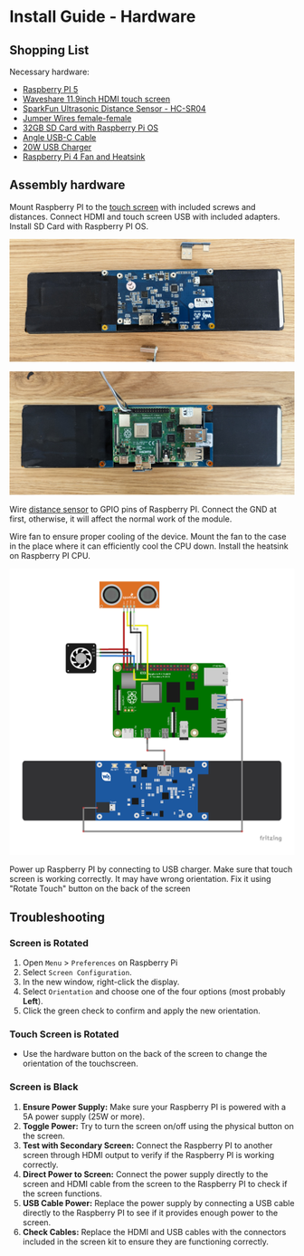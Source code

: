 # Install Guide - Hardware

## Shopping List

Necessary hardware:
- [Raspberry PI 5](https://www.raspberrypi.com/products/raspberry-pi-5/)
- [Waveshare 11.9inch HDMI touch screen](https://www.waveshare.com/11.9inch-hdmi-lcd.htm)
- [SparkFun Ultrasonic Distance Sensor - HC-SR04](https://www.sparkfun.com/products/17777)
- [Jumper Wires female-female](https://blog.sparkfuneducation.com/what-is-jumper-wire)
- [32GB SD Card with Raspberry Pi OS](https://projects.raspberrypi.org/en/projects/raspberry-pi-setting-up/2)
- [Angle USB-C Cable](https://eu.ugreen.com/collections/cables/products/ugreen-usb-c-to-usb-c-cable-60w-1?variant=40400840556627)
- [20W USB Charger](https://eu.ugreen.com/collections/chargers/products/power-supply-pd-3-0?variant=40296226586707)
- [Raspberry Pi 4 Fan and Heatsink](https://www.adafruit.com/product/4794)

## Assembly hardware

Mount Raspberry PI to the [touch screen](https://www.waveshare.com/11.9inch-hdmi-lcd.htm) with included screws and distances. Connect HDMI and touch screen USB with included adapters. Install SD Card with Raspberry PI OS.

![Touch screen back](img/lcd.jpg)

![Raspberry PI + Touch screen](img/rpi.jpg)

Wire [distance sensor](https://www.sparkfun.com/products/17777) to GPIO pins of Raspberry PI. Connect the GND at first, otherwise, it will affect the normal work of the module.  

Wire fan to ensure proper cooling of the device. Mount the fan to the case in the place where it can efficiently cool the CPU down. Install the heatsink on Raspberry PI CPU.

![Wireing](img/wiring.png)

Power up Raspberry PI by connecting to USB charger. Make sure that touch screen is working correctly. It may have wrong orientation. Fix it using "Rotate Touch" button on the back of the screen 

## Troubleshooting

### Screen is Rotated
1. Open `Menu` > `Preferences` on Raspberry Pi
2. Select `Screen Configuration`.
3. In the new window, right-click the display.
4. Select `Orientation` and choose one of the four options (most probably **Left**).
5. Click the green check to confirm and apply the new orientation.

### Touch Screen is Rotated
- Use the hardware button on the back of the screen to change the orientation of the touchscreen.

### Screen is Black
1. **Ensure Power Supply:** Make sure your Raspberry PI is powered with a 5A power supply (25W or more).
2. **Toggle Power:** Try to turn the screen on/off using the physical button on the screen.
3. **Test with Secondary Screen:** Connect the Raspberry PI to another screen through HDMI output to verify if the Raspberry PI is working correctly.
4. **Direct Power to Screen:** Connect the power supply directly to the screen and HDMI cable from the screen to the Raspberry PI to check if the screen functions.
5. **USB Cable Power:** Replace the power supply by connecting a USB cable directly to the Raspberry PI to see if it provides enough power to the screen.
6. **Check Cables:** Replace the HDMI and USB cables with the connectors included in the screen kit to ensure they are functioning correctly.
